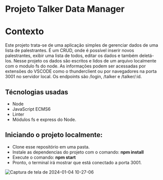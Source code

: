 # Projeto Talker Data Manager

# Contexto
Este projeto trata-se de uma aplicação simples de gerenciar dados de uma lista de palestrantes.
É um CRUD, onde é possível inserir novos palestrantes, exibir uma lista de todos, editar os dados e também deletá-los. 
Nesse projeto os dados são escritos e lidos de um arquivo localmente com o modulo fs do node.
As informações podem ser acessadas por extensões do VSCODE como o thunderclient ou por navegadores na porta 3001 no servidor local.
Os endpoints são /login, /talker e /talker/:id.

## Técnologias usadas
- Node
- JavaScript ECMS6
- Linter
- Módulos fs e express do Node.

## Iniciando o projeto localmente:

- Clone esse repositório em uma pasta.
- Instale as dependencias do projeto com o comando: **npm install**
- Execute o comando: **npm start**
- Pronto, o terminal irá mostrar que está conectado a porta 3001.

![Captura de tela de 2024-01-04 10-27-06](https://github.com/devItaloAraujo/project-talker-data-manager/assets/45125829/853770e6-f800-40de-bdb3-f9babf9030f7)
